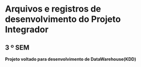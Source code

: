 # Arquivos e registros de desenvolvimento do Projeto Integrador<br>
## 3 º SEM
**Projeto voltado para desenvolvimento de DataWarehouse(KDD)**